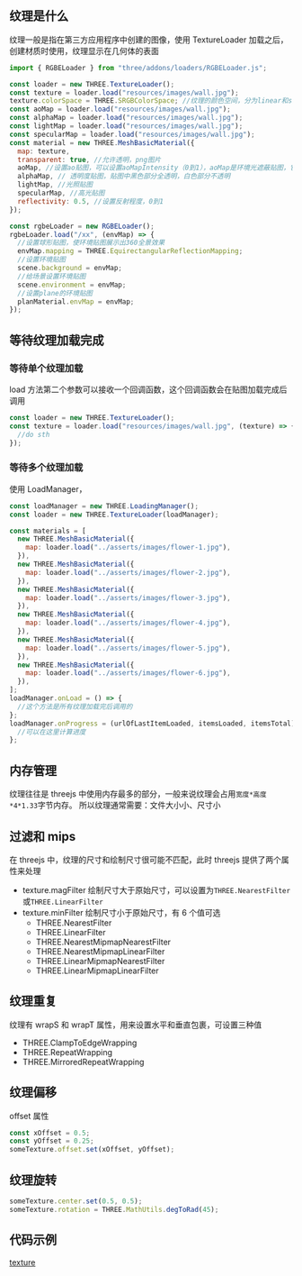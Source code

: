 ## 纹理是什么

纹理一般是指在第三方应用程序中创建的图像，使用 TextureLoader 加载之后，创建材质时使用，纹理显示在几何体的表面

```js
import { RGBELoader } from "three/addons/loaders/RGBELoader.js";

const loader = new THREE.TextureLoader();
const texture = loader.load("resources/images/wall.jpg");
texture.colorSpace = THREE.SRGBColorSpace; //纹理的颜色空间，分为linear和srgb
const aoMap = loader.load("resources/images/wall.jpg");
const alphaMap = loader.load("resources/images/wall.jpg");
const lightMap = loader.load("resources/images/wall.jpg");
const specularMap = loader.load("resources/images/wall.jpg");
const material = new THREE.MeshBasicMaterial({
  map: texture,
  transparent: true, //允许透明，png图片
  aoMap, //设置ao贴图，可以设置aoMapIntensity（0到1），aoMap是环境光遮蔽贴图，它通过模拟物体表面因周围几何结构遮挡而产生的引用效果，提升场景深度感和细节表现
  alphaMap, // 透明度贴图，贴图中黑色部分全透明，白色部分不透明
  lightMap, //光照贴图
  specularMap, //高光贴图
  reflectivity: 0.5, //设置反射程度，0到1
});

const rgbeLoader = new RGBELoader();
rgbeLoader.load("/xx", (envMap) => {
  //设置球形贴图，使环境贴图展示出360全景效果
  envMap.mapping = THREE.EquirectangularReflectionMapping;
  //设置环境贴图
  scene.background = envMap;
  //给场景设置环境贴图
  scene.environment = envMap;
  //设置plane的环境贴图
  planMaterial.envMap = envMap;
});
```

## 等待纹理加载完成

### 等待单个纹理加载

load 方法第二个参数可以接收一个回调函数，这个回调函数会在贴图加载完成后调用

```js
const loader = new THREE.TextureLoader();
const texture = loader.load("resources/images/wall.jpg", (texture) => {
  //do sth
});
```

### 等待多个纹理加载

使用 LoadManager，

```js
const loadManager = new THREE.LoadingManager();
const loader = new THREE.TextureLoader(loadManager);

const materials = [
  new THREE.MeshBasicMaterial({
    map: loader.load("../asserts/images/flower-1.jpg"),
  }),
  new THREE.MeshBasicMaterial({
    map: loader.load("../asserts/images/flower-2.jpg"),
  }),
  new THREE.MeshBasicMaterial({
    map: loader.load("../asserts/images/flower-3.jpg"),
  }),
  new THREE.MeshBasicMaterial({
    map: loader.load("../asserts/images/flower-4.jpg"),
  }),
  new THREE.MeshBasicMaterial({
    map: loader.load("../asserts/images/flower-5.jpg"),
  }),
  new THREE.MeshBasicMaterial({
    map: loader.load("../asserts/images/flower-6.jpg"),
  }),
];
loadManager.onLoad = () => {
  //这个方法是所有纹理加载完后调用的
};
loadManager.onProgress = (urlOfLastItemLoaded, itemsLoaded, itemsTotal) => {
  //可以在这里计算进度
};
```

## 内存管理

纹理往往是 threejs 中使用内存最多的部分，一般来说纹理会占用`宽度*高度*4*1.33`字节内存。
所以纹理通常需要：文件大小小、尺寸小

## 过滤和 mips

在 threejs 中，纹理的尺寸和绘制尺寸很可能不匹配，此时 threejs 提供了两个属性来处理

- texture.magFilter 绘制尺寸大于原始尺寸，可以设置为`THREE.NearestFilter`或`THREE.LinearFilter`
- texture.minFilter 绘制尺寸小于原始尺寸，有 6 个值可选
  - THREE.NearestFilter
  - THREE.LinearFilter
  - THREE.NearestMipmapNearestFilter
  - THREE.NearestMipmapLinearFilter
  - THREE.LinearMipmapNearestFilter
  - THREE.LinearMipmapLinearFilter

## 纹理重复

纹理有 wrapS 和 wrapT 属性，用来设置水平和垂直包裹，可设置三种值

- THREE.ClampToEdgeWrapping
- THREE.RepeatWrapping
- THREE.MirroredRepeatWrapping

## 纹理偏移

offset 属性

```js
const xOffset = 0.5;
const yOffset = 0.25;
someTexture.offset.set(xOffset, yOffset);
```

## 纹理旋转

```js
someTexture.center.set(0.5, 0.5);
someTexture.rotation = THREE.MathUtils.degToRad(45);
```

## 代码示例

[texture](./examples/src/5-texture.js)
